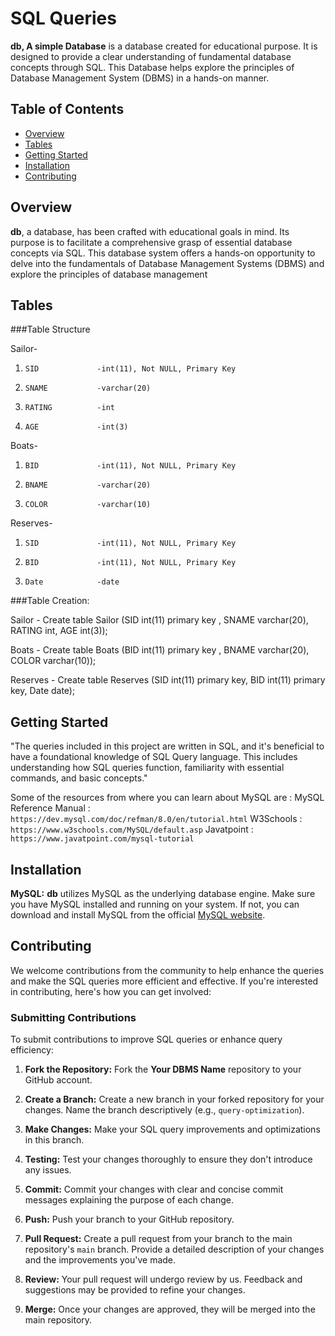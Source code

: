 # SQL Queries 

**db, A simple Database** is a database created for educational purpose. It is designed to provide a clear understanding of fundamental database concepts through SQL. This Database helps explore the principles of Database Management System (DBMS) in a hands-on manner.

## Table of Contents

- [Overview](#overview)
- [Tables](#tables) 
- [Getting Started](#getting-started)
- [Installation](#installation)
- [Contributing](#contributing)

## Overview

**db**, a database, has been crafted with educational goals in mind. Its purpose is to facilitate a comprehensive grasp of essential database concepts via SQL. This database system offers a hands-on opportunity to delve into the fundamentals of Database Management Systems (DBMS) and explore the principles of database management

## Tables

###Table Structure 

Sailor-
1.     SID             -int(11), Not NULL, Primary Key
2.     SNAME           -varchar(20)
3.     RATING          -int 
4.     AGE             -int(3)

Boats-      
1.     BID             -int(11), Not NULL, Primary Key
2.     BNAME           -varchar(20)
3.     COLOR           -varchar(10)

Reserves-
1.     SID             -int(11), Not NULL, Primary Key
2.     BID             -int(11), Not NULL, Primary Key
3.     Date            -date

###Table Creation:

Sailor       -        Create table Sailor (SID int(11) primary key , SNAME varchar(20), RATING int, AGE int(3));

Boats        -        Create table Boats (BID int(11) primary key , BNAME varchar(20), COLOR varchar(10));

Reserves     -        Create table Reserves (SID int(11) primary key, BID int(11) primary key, Date date);

## Getting Started

"The queries included in this project are written in SQL, and it's beneficial to have a foundational knowledge of SQL Query language. This includes understanding how SQL queries function, familiarity with essential commands, and basic concepts."


Some of the resources from where you can learn about MySQL are :
MySQL Reference Manual : `https://dev.mysql.com/doc/refman/8.0/en/tutorial.html`
W3Schools : `https://www.w3schools.com/MySQL/default.asp`
Javatpoint : `https://www.javatpoint.com/mysql-tutorial`

## Installation

**MySQL:** **db** utilizes MySQL as the underlying database engine. Make sure you have MySQL installed and running on your system. If not, you can download and install MySQL from the official [MySQL website](https://dev.mysql.com/downloads/). 

## Contributing

We welcome contributions from the community to help enhance the queries and make the SQL queries more efficient and effective. If you're interested in contributing, here's how you can get involved:

### Submitting Contributions

To submit contributions to improve SQL queries or enhance query efficiency:

1. **Fork the Repository:** Fork the **Your DBMS Name** repository to your GitHub account.

2. **Create a Branch:** Create a new branch in your forked repository for your changes. Name the branch descriptively (e.g., `query-optimization`).

3. **Make Changes:** Make your SQL query improvements and optimizations in this branch.

4. **Testing:** Test your changes thoroughly to ensure they don't introduce any issues.

5. **Commit:** Commit your changes with clear and concise commit messages explaining the purpose of each change.

6. **Push:** Push your branch to your GitHub repository.

7. **Pull Request:** Create a pull request from your branch to the main repository's `main` branch. Provide a detailed description of your changes and the improvements you've made.

8. **Review:** Your pull request will undergo review by us. Feedback and suggestions may be provided to refine your changes.

9. **Merge:** Once your changes are approved, they will be merged into the main repository.

